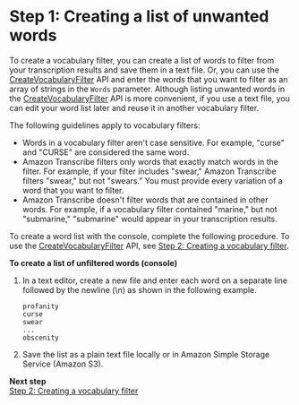 # Step 1: Creating a list of unwanted words<a name="create-filter-file"></a>

To create a vocabulary filter, you can create a list of words to filter from your transcription results and save them in a text file\. Or, you can use the [CreateVocabularyFilter](API_CreateVocabularyFilter.md) API and enter the words that you want to filter as an array of strings in the `Words` parameter\. Although listing unwanted words in the [CreateVocabularyFilter](API_CreateVocabularyFilter.md) API is more convenient, if you use a text file, you can edit your word list later and reuse it in another vocabulary filter\. 

The following guidelines apply to vocabulary filters:
+ Words in a vocabulary filter aren't case sensitive\. For example, "curse" and "CURSE" are considered the same word\.
+ Amazon Transcribe filters only words that exactly match words in the filter\. For example, if your filter includes "swear," Amazon Transcribe filters "swear," but not "swears\." You must provide every variation of a word that you want to filter\.
+  Amazon Transcribe doesn't filter words that are contained in other words\. For example, if a vocabulary filter contained "marine," but not "submarine," "submarine" would appear in your transcription results\. 

To create a word list with the console, complete the following procedure\. To use the [CreateVocabularyFilter](API_CreateVocabularyFilter.md) API, see [Step 2: Creating a vocabulary filter](create-filter.md)\.

**To create a list of unfiltered words \(console\)**

1. In a text editor, create a new file and enter each word on a separate line followed by the newline \(\\n\) as shown in the following example\.

   ```
   profanity
   curse
   swear
   ...
   obscenity
   ```

1. Save the list as a plain text file locally or in Amazon Simple Storage Service \(Amazon S3\)\. 

**Next step**  
[Step 2: Creating a vocabulary filter](create-filter.md)